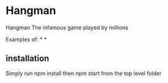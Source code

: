 # Hangman

Hangman
The infamous game played by millions

Examples of:
* 
* 

## installation
Simply run npm install then npm start from the top level folder
